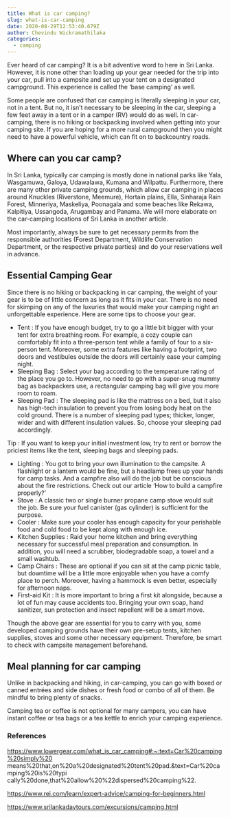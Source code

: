 ```yaml
---
title: What is car camping?
slug: what-is-car-camping
date: 2020-08-29T12:53:40.679Z
author: Chevindu Wickramathilaka
categories:
  - camping
---
```

Ever heard of car camping? It is a bit adventive word to here in Sri Lanka. However, it is none other
than loading up your gear needed for the trip into your car, pull into a campsite and set up your tent
on a designated campground. This experience is called the ‘base camping’ as well.

Some people are confused that car camping is literally sleeping in your car, not in a tent. But no, it
isn’t necessary to be sleeping in the car, sleeping a few feet away in a tent or in a camper (RV) would
do as well. In car-camping, there is no hiking or backpacking involved when getting into your
camping site. If you are hoping for a more rural campground then you might need to have a
powerful vehicle, which can fit on to backcountry roads.

## Where can you car camp?

In Sri Lanka, typically car camping is mostly done in national parks like Yala, Wasgamuwa, Galoya,
Udawalawa, Kumana and Wilpattu. Furthermore, there are many other private camping grounds,
which allow car camping in places around Knuckles (Riverstone, Meemure), Hortain plains, Ella,
Sinharaja Rain Forest, Minneriya, Maskeliya, Poonagala and some beaches like Rekawa, Kalpitiya,
Ussangoda, Arugambay and Panama. We will more elaborate on the car-camping locations of Sri
Lanka in another article.

Most importantly, always be sure to get necessary permits from the responsible authorities (Forest
Department, Wildlife Conservation Department, or the respective private parties) and do your
reservations well in advance.

## Essential Camping Gear

Since there is no hiking or backpacking in car camping, the weight of your gear is to be of little
concern as long as it fits in your car. There is no need for skimping on any of the luxuries that would
make your camping night an unforgettable experience. Here are some tips to choose your gear.

* Tent : If you have enough budget, try to go a little bit bigger with your tent for extra
  breathing room. For example, a cozy couple can comfortably fit into a three-person tent
  while a family of four to a six-person tent. Moreover, some extra features like having a
  footprint, two doors and vestibules outside the doors will certainly ease your camping night.
* Sleeping Bag : Select your bag according to the temperature rating of the place you go to.
  However, no need to go with a super-snug mummy bag as backpackers use, a rectangular
  camping bag will give you more room to roam.
* Sleeping Pad : The sleeping pad is like the mattress on a bed, but it also has high-tech
  insulation to prevent you from losing body heat on the cold ground. There is a number of
  sleeping pad types; thicker, longer, wider and with different insulation values. So, choose
  your sleeping pad accordingly.

Tip : If you want to keep your initial investment low, try to rent or borrow the priciest items like
the tent, sleeping bags and sleeping pads.

* Lighting : You got to bring your own illumination to the campsite. A flashlight or a
  lantern would be fine, but a headlamp frees up your hands for camp tasks. And a
  campfire also will do the job but be conscious about the fire restrictions. Check out our
  article ‘How to build a campfire properly?’
* Stove : A classic two or single burner propane camp stove would suit the job. Be sure
  your fuel canister (gas cylinder) is sufficient for the purpose.
* Cooler : Make sure your cooler has enough capacity for your perishable food and cold
  food to be kept along with enough ice.
* Kitchen Supplies : Raid your home kitchen and bring everything necessary for successful
  meal preparation and consumption. In addition, you will need a scrubber,
  biodegradable soap, a towel and a small washtub.
* Camp Chairs : These are optional if you can sit at the camp picnic table, but downtime
  will be a little more enjoyable when you have a comfy place to perch. Moreover, having
  a hammock is even better, especially for afternoon naps.
* First-aid Kit : It is more important to bring a first kit alongside, because a lot of fun may
  cause accidents too. Bringing your own soap, hand sanitizer, sun protection and insect
  repellent will be a smart move.

Though the above gear are essential for you to carry with you, some developed camping grounds
have their own pre-setup tents, kitchen supplies, stoves and some other necessary equipment.
Therefore, be smart to check with campsite management beforehand.

## Meal planning for car camping

Unlike in backpacking and hiking, in car-camping, you can go with boxed or canned entrées and side
dishes or fresh food or combo of all of them. Be mindful to bring plenty of snacks.

Camping tea or coffee is not optional for many campers, you can have instant coffee or tea bags or a
tea kettle to enrich your camping experience.

### References

https://www.lowergear.com/what_is_car_camping#:~:text=Car%20camping%20simply%20
means%20that,on%20a%20designated%20tent%20pad.&amp;text=Car%20camping%20is%20typi
cally%20done,that%20allow%20%22dispersed%20camping%22.

https://www.rei.com/learn/expert-advice/camping-for-beginners.html

https://www.srilankadaytours.com/excursions/camping.html